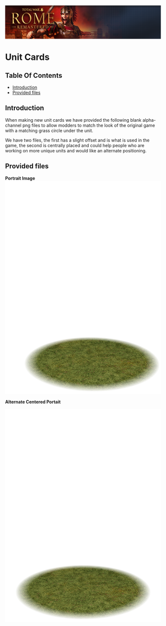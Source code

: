 ![Workshop_header_template](/Workshop_header_template.png)
# Unit Cards

## Table Of Contents

* [Introduction](#introduction)
* [Provided files](#provided-files)

## Introduction

When making new unit cards we have provided the following blank alpha-channel png files to allow modders to match the look of the original game with a matching grass circle under the unit.

We have two files, the first has a slight offset and is what is used in the game, the second is centrally placed and could help people who are working on more unique units and would like an alternate positioning.

## Provided files

**Portrait Image**
![TWRR-portraitgrassbase](/documentation/techart_guides/images/TWRR-portraitgrassbase.png)

**Alternate Centered Portait**

![TWRR-portraitgrassbasecentral](/documentation/techart_guides/images/TWRR-portraitgrassbasecentral.png)



